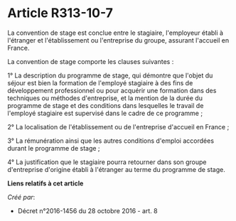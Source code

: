 # Article R313-10-7

La convention de stage est conclue entre le stagiaire, l'employeur établi à l'étranger et l'établissement ou l'entreprise du
groupe, assurant l'accueil en France. 

La convention de stage comporte les clauses suivantes : 

1° La description du programme de stage, qui démontre que l'objet du séjour est bien la formation de l'employé stagiaire à
des fins de développement professionnel ou pour acquérir une formation dans des techniques ou méthodes d'entreprise, et la
mention de la durée du programme de stage et des conditions dans lesquelles le travail de l'employé stagiaire est supervisé
dans le cadre de ce programme ; 

2° La localisation de l'établissement ou de l'entreprise d'accueil en France ; 

3° La rémunération ainsi que les autres conditions d'emploi accordées durant le programme de stage ; 

4° La justification que le stagiaire pourra retourner dans son groupe d'entreprise d'origine établi à l'étranger au terme du
programme de stage.

**Liens relatifs à cet article**

_Créé par_:

  - Décret n°2016-1456 du 28 octobre 2016 - art. 8
